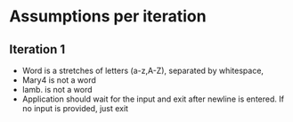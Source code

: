 # Assumptions per iteration

## Iteration 1
* Word is a stretches of letters (a-z,A-Z), separated by whitespace,
* Mary4 is not a word
* lamb. is not a word
* Application should wait for the input and exit after newline is entered. If no input is provided, just exit